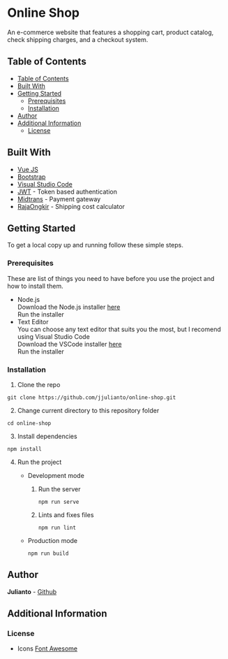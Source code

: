 # Online Shop

An e-commerce website that features a shopping cart, product catalog, check shipping charges, and a checkout system.

## Table of Contents

- [Table of Contents](#table-of-contents)
- [Built With](#built-with)
- [Getting Started](#getting-started)
  - [Prerequisites](#prerequisites)
  - [Installation](#installation)
- [Author](#author)
- [Additional Information](#additional-information)
  - [License](#license)

## Built With

- [Vue JS](https://vuejs.org/)
- [Bootstrap](https://getbootstrap.com/)
- [Visual Studio Code](https://code.visualstudio.com/)
- [JWT](https://jwt.io/) - Token based authentication
- [Midtrans](https://midtrans.com/) - Payment gateway
- [RajaOngkir](https://rajaongkir.com/) - Shipping cost calculator

## Getting Started

To get a local copy up and running follow these simple steps.

### Prerequisites

These are list of things you need to have before you use the project and how to install them.

- Node.js<br>
  Download the Node.js installer [here](https://nodejs.org/en/download/)<br>
  Run the installer
- Text Editor<br>
  You can choose any text editor that suits you the most, but I recomend using Visual Studio Code<br>
  Download the VSCode installer [here](https://code.visualstudio.com/download)<br>
  Run the installer

### Installation

1. Clone the repo

```
git clone https://github.com/jjulianto/online-shop.git
```

2. Change current directory to this repository folder

```
cd online-shop
```

3. Install dependencies

```
npm install
```

4. Run the project

   - Development mode

     1. Run the server

        ```
        npm run serve
        ```

     2. Lints and fixes files
        ```
        npm run lint
        ```

   - Production mode
     ```
     npm run build
     ```

## Author

**Julianto** - [Github](https://github.com/jjulianto)

## Additional Information

### License

- Icons [Font Awesome](https://fontawesome.com/)
